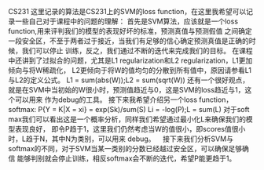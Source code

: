 CS231
    这里记录的算法是CS231上的SVM的loss function，在这里我希望可以记录一些自己对于课程中的问题的理解：
首先是SVM算法，应该就是一个loss function,用来评判我们的模型的表现好坏的标准，预测真值与预测假值
之间确定一段安全区，不至于两者过于接近，当我们有足够的信心确定预测真值是正确的时候，我们可以停止
训练，反之，我们通过不断的迭代来完成我们的目标。
    在课程中还讲到了过拟合的问题，尤其是L1 regularization和L2 regularization，L1更加倾向与将W稀疏化，
L2更倾向于将W的值均匀的分散到所有值中，原因请参看L1与L2的定义公式。
L1 = sum(abs(W));L2 = sum(sqrt(W))
还有一个很好观点，就是在SVM中当初始的W很小时，预测值趋近与0，这是SVM的loss趋近与1，这个可以用来
作为debug的工具。
    接下来我希望介绍另一个loss function，softmax: P{Y = K|X = xi} = exp(Sk)/sum(S)
Li = -log(P);L = sum(L)
对于soft max我们可以看出这是一个概率分析，同样我们希望通过最小化L来确保我们的模型表现良好，
即令P趋于1，这里我们仍然考虑当W的值很小，即scores值很小时，L趋于N，其中N为类别，可以用来
debug。
    接下来我们分析SVM与softmax的不同，对于SVM当某一类别的分数已经越过安全区，可以确保足够确信
能够判别就会停止训练，相反softmax会不断的迭代，希望P能更趋于1。
